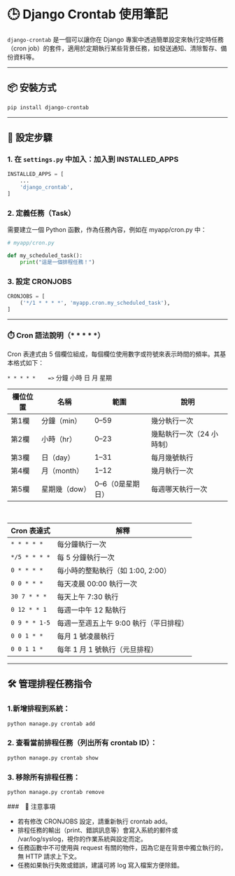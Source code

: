 # 🕒 Django Crontab 使用筆記

`django-crontab` 是一個可以讓你在 Django 專案中透過簡單設定來執行定時任務（cron job）的套件，適用於定期執行某些背景任務，如發送通知、清除暫存、備份資料等。

---

## 📦 安裝方式

```bash
pip install django-crontab
```
--- 
## 🧩 設定步驟
### 1. 在 `settings.py` 中加入：加入到 INSTALLED_APPS

```py
INSTALLED_APPS = [
    ...
    'django_crontab',
]
```
### 2. 定義任務（Task）
需要建立一個 Python 函數，作為任務內容，例如在 myapp/cron.py 中：

```py
# myapp/cron.py

def my_scheduled_task():
    print("這是一個排程任務！")
```

### 3. 設定 CRONJOBS
```py
CRONJOBS = [
    ('*/1 * * * *', 'myapp.cron.my_scheduled_task'),
]
```
---
### ⏱️ Cron 語法說明（* * * * *）
Cron 表達式由 5 個欄位組成，每個欄位使用數字或符號來表示時間的頻率。其基本格式如下：

`* * * * *    =>`    分鐘 小時 日 月 星期

| 欄位位置 | 名稱       | 範圍         | 說明             |
| ---- | -------- | ---------- | -------------- |
| 第1欄  | 分鐘（min）  | 0–59       | 幾分執行一次         |
| 第2欄  | 小時（hr）   | 0–23       | 幾點執行一次（24 小時制） |
| 第3欄  | 日（day）   | 1–31       | 每月幾號執行         |
| 第4欄  | 月（month） | 1–12       | 幾月執行一次         |
| 第5欄  | 星期幾（dow） | 0–6（0是星期日） | 每週哪天執行一次       |

<br>

| Cron 表達式      | 解釋                     |
| ------------- | ---------------------- |
| `* * * * *`   | 每分鐘執行一次                |
| `*/5 * * * *` | 每 5 分鐘執行一次             |
| `0 * * * *`   | 每小時的整點執行（如 1:00, 2:00） |
| `0 0 * * *`   | 每天凌晨 00:00 執行一次        |
| `30 7 * * *`  | 每天上午 7:30 執行           |
| `0 12 * * 1`  | 每週一中午 12 點執行           |
| `0 9 * * 1-5` | 每週一至週五上午 9:00 執行（平日排程） |
| `0 0 1 * *`   | 每月 1 號凌晨執行             |
| `0 0 1 1 *`   | 每年 1 月 1 號執行（元旦排程）     |



---
## 🛠️ 管理排程任務指令
### 1.新增排程到系統：
```bash
python manage.py crontab add
```
### 2. 查看當前排程任務（列出所有 crontab ID）：
```bash
python manage.py crontab show
```

### 3. 移除所有排程任務：
```bash
python manage.py crontab remove
```

###　📄 注意事項

- 若有修改 CRONJOBS 設定，請重新執行 crontab add。
- 排程任務的輸出（print、錯誤訊息等）會寫入系統的郵件或 /var/log/syslog，視你的作業系統與設定而定。
- 任務函數中不可使用與 request 有關的物件，因為它是在背景中獨立執行的，無 HTTP 請求上下文。
- 任務如果執行失敗或錯誤，建議可將 log 寫入檔案方便除錯。


